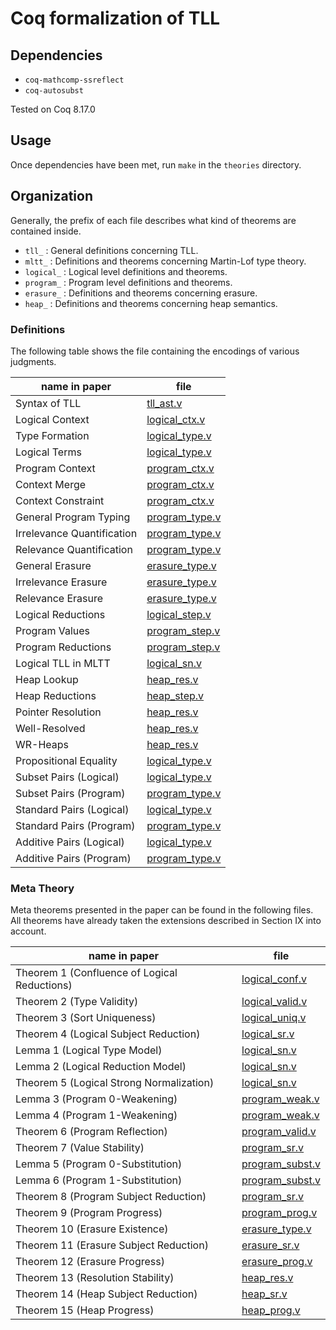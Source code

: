 # Coq formalization of TLL

## Dependencies
- `coq-mathcomp-ssreflect`
- `coq-autosubst`

Tested on Coq 8.17.0

## Usage

Once dependencies have been met, run `make` in the `theories` directory.

## Organization

Generally, the prefix of each file describes what kind of theorems are contained inside.

- `tll_`      : General definitions concerning TLL.
- `mltt_`     : Definitions and theorems concerning Martin-Lof type theory.
- `logical_`  : Logical level definitions and theorems.
- `program_`  : Program level definitions and theorems.
- `erasure_`  : Definitions and theorems concerning erasure.
- `heap_`     : Definitions and theorems concerning heap semantics.

### Definitions

The following table shows the file containing the encodings of various judgments.

| name in paper              | file                                        |
| -------------------------- | ------------------------------------------- |
| Syntax of TLL              | [tll_ast.v](./theories/tll_ast.v)           |
| Logical Context            | [logical_ctx.v](./theories/logical_ctx.v)   |
| Type Formation             | [logical_type.v](./theories/logical_type.v) |
| Logical Terms              | [logical_type.v](./theories/logical_type.v) |
| Program Context            | [program_ctx.v](./theories/program_ctx.v)   |
| Context Merge              | [program_ctx.v](./theories/program_ctx.v)   |
| Context Constraint         | [program_ctx.v](./theories/program_ctx.v)   |
| General Program Typing     | [program_type.v](./theories/program_type.v) |
| Irrelevance Quantification | [program_type.v](./theories/program_type.v) |
| Relevance Quantification   | [program_type.v](./theories/program_type.v) |
| General Erasure            | [erasure_type.v](./theories/erasure_type.v) |
| Irrelevance Erasure        | [erasure_type.v](./theories/erasure_type.v) |
| Relevance Erasure          | [erasure_type.v](./theories/erasure_type.v) |
| Logical Reductions         | [logical_step.v](./theories/logical_step.v) |
| Program Values             | [program_step.v](./theories/program_step.v) |
| Program Reductions         | [program_step.v](./theories/program_step.v) |
| Logical TLL in MLTT        | [logical_sn.v](./theories/logical_sn.v)     |
| Heap Lookup                | [heap_res.v](./theories/heap_res.v)         |
| Heap Reductions            | [heap_step.v](./theories/heap_step.v)       |
| Pointer Resolution         | [heap_res.v](./theories/heap_res.v)         |
| Well-Resolved              | [heap_res.v](./theories/heap_res.v)         |
| WR-Heaps                   | [heap_res.v](./theories/heap_res.v)         |
| Propositional Equality     | [logical_type.v](./theories/logical_type.v) |
| Subset Pairs (Logical)     | [logical_type.v](./theories/logical_type.v) |
| Subset Pairs (Program)     | [program_type.v](./theories/program_type.v) |
| Standard Pairs (Logical)   | [logical_type.v](./theories/logical_type.v) |
| Standard Pairs (Program)   | [program_type.v](./theories/program_type.v) |
| Additive Pairs (Logical)   | [logical_type.v](./theories/logical_type.v) |
| Additive Pairs (Program)   | [program_type.v](./theories/program_type.v) |

### Meta Theory

Meta theorems presented in the paper can be found in the following files. 
All theorems have already taken the extensions described in Section IX into account.

| name in paper                                | file                                          |
| -------------------------------------------- | --------------------------------------------- |
| Theorem 1 (Confluence of Logical Reductions) | [logical_conf.v](./theories/logical_conf.v)   |
| Theorem 2 (Type Validity)                    | [logical_valid.v](./theories/logical_valid.v) |
| Theorem 3 (Sort Uniqueness)                  | [logical_uniq.v](./theories/logical_uniq.v)   |
| Theorem 4 (Logical Subject Reduction)        | [logical_sr.v](./theories/logical_sr.v)       |
| Lemma 1 (Logical Type Model)                 | [logical_sn.v](./theories/logical_sn.v)       |
| Lemma 2 (Logical Reduction Model)            | [logical_sn.v](./theories/logical_sn.v)       |
| Theorem 5 (Logical Strong Normalization)     | [logical_sn.v](./theories/logical_sn.v)       |
| Lemma 3 (Program 0-Weakening)                | [program_weak.v](./theories/program_weak.v)   |
| Lemma 4 (Program 1-Weakening)                | [program_weak.v](./theories/program_weak.v)   |
| Theorem 6 (Program Reflection)               | [program_valid.v](./theories/program_valid.v) |
| Theorem 7 (Value Stability)                  | [program_sr.v](./theories/program_sr.v)       |
| Lemma 5 (Program 0-Substitution)             | [program_subst.v](./theories/program_subst.v) |
| Lemma 6 (Program 1-Substitution)             | [program_subst.v](./theories/program_subst.v) |
| Theorem 8 (Program Subject Reduction)        | [program_sr.v](./theories/program_sr.v)       |
| Theorem 9 (Program Progress)                 | [program_prog.v](./theories/program_prog.v)   |
| Theorem 10 (Erasure Existence)               | [erasure_type.v](./theories/erasure_type.v)   |
| Theorem 11 (Erasure Subject Reduction)       | [erasure_sr.v](./theories/erasure_sr.v)       |
| Theorem 12 (Erasure Progress)                | [erasure_prog.v](./theories/erasure_prog.v)   |
| Theorem 13 (Resolution Stability)            | [heap_res.v](./theories/heap_res.v)           |
| Theorem 14 (Heap Subject Reduction)          | [heap_sr.v](./theories/heap_sr.v)             |
| Theorem 15 (Heap Progress)                   | [heap_prog.v](./theories/heap_prog.v)         |
